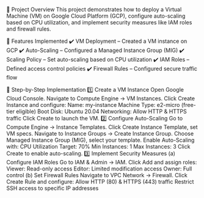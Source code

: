 📌 Project Overview
This project demonstrates how to deploy a Virtual Machine (VM) on Google Cloud Platform (GCP), configure auto-scaling based on CPU utilization, and implement security measures like IAM roles and firewall rules.

🚀 Features Implemented
✔️ VM Deployment – Created a VM instance on GCP
✔️ Auto-Scaling – Configured a Managed Instance Group (MIG)
✔️ Scaling Policy – Set auto-scaling based on CPU utilization
✔️ IAM Roles – Defined access control policies
✔️ Firewall Rules – Configured secure traffic flow

🔧 Step-by-Step Implementation
1️⃣ Create a VM Instance
Open Google Cloud Console.
Navigate to Compute Engine → VM Instances.
Click Create Instance and configure:
Name: my-instance
Machine Type: e2-micro (free-tier eligible)
Boot Disk: Ubuntu 20.04
Networking: Allow HTTP & HTTPS traffic
Click Create to launch the VM.
2️⃣ Configure Auto-Scaling
Go to Compute Engine → Instance Templates.
Click Create Instance Template, set VM specs.
Navigate to Instance Groups → Create Instance Group.
Choose Managed Instance Group (MIG), select your template.
Enable Auto-Scaling with:
CPU Utilization Target: 70%
Min Instances: 1
Max Instances: 3
Click Create to enable auto-scaling.
3️⃣ Implement Security Measures
(a) Configure IAM Roles
Go to IAM & Admin → IAM.
Click Add and assign roles:
Viewer: Read-only access
Editor: Limited modification access
Owner: Full control
(b) Set Firewall Rules
Navigate to VPC Network → Firewall.
Click Create Rule and configure:
Allow HTTP (80) & HTTPS (443) traffic
Restrict SSH access to specific IP addresses
